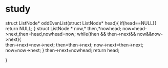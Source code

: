 # study
struct ListNode* oddEvenList(struct ListNode* head){
    if(head==NULL){
        return NULL;
    }
    struct ListNode * now,* then,*nowhead;
    now=head->next,then=head,nowhead=now;
    while(then && then->next&& now&&now->next){       
        then->next=now->next;
        then=then->next;
        now->next=then->next;
        now=now->next;
    }
    then->next=nowhead;
    return head;

}
